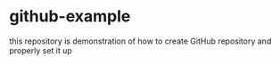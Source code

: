 # github-example
this repository is demonstration of how to create GitHub repository and properly set it up
